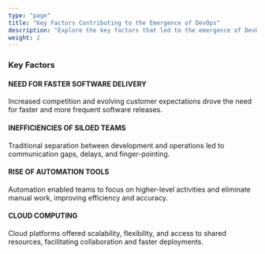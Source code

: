 ```yaml
---
type: "page"
title: "Key Factors Contributing to the Emergence of DevOps"
description: "Explore the key factors that led to the emergence of DevOps, including the need for faster software delivery, improved collaboration, and enhanced reliability."
weight: 2
---
```


### Key Factors

#### NEED FOR FASTER SOFTWARE DELIVERY
Increased competition and evolving customer expectations drove the need for faster and more frequent software releases.

#### INEFFICIENCIES OF SILOED TEAMS
Traditional separation between development and operations led to communication gaps, delays, and finger-pointing.

#### RISE OF AUTOMATION TOOLS
Automation enabled teams to focus on higher-level activities and eliminate manual work, improving efficiency and accuracy.

#### CLOUD COMPUTING
Cloud platforms offered scalability, flexibility, and access to shared resources, facilitating collaboration and faster deployments.